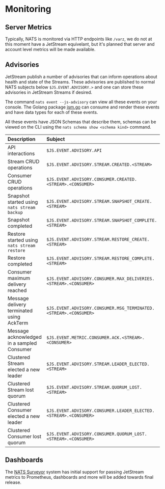 # Monitoring

## Server Metrics

Typically, NATS is monitored via HTTP endpoints like `/varz`, we do not at this moment have a JetStream equivelant, but it's planned that server and account level metrics will be made available.

## Advisories

JetStream publish a number of advisories that can inform operations about health and state of the Streams. These advisories are published to normal NATS subjects below `$JS.EVENT.ADVISORY.>` and one can store these advisories in JetStream Streams if desired.

The command `nats event --js-advisory` can view all these events on your console. The Golang package [jsm.go](https://github.com/nats-io/jsm.go) can consume and render these events and have data types for each of these events.

All these events have JSON Schemas that describe them, schemas can be viewed on the CLI using the `nats schema show <schema kind>` command.

| Description | Subject | Kind |
| :--- | :--- | :--- |
| API interactions | `$JS.EVENT.ADVISORY.API` | `io.nats.jetstream.advisory.v1.api_audit` |
| Stream CRUD operations | `$JS.EVENT.ADVISORY.STREAM.CREATED.<STREAM>` | `io.nats.jetstream.advisory.v1.stream_action` |
| Consumer CRUD operations | `$JS.EVENT.ADVISORY.CONSUMER.CREATED.<STREAM>.<CONSUMER>` | `io.nats.jetstream.advisory.v1.consumer_action` |
| Snapshot started using `nats stream backup` | `$JS.EVENT.ADVISORY.STREAM.SNAPSHOT_CREATE.<STREAM>` | `io.nats.jetstream.advisory.v1.snapshot_create` |
| Snapshot completed | `$JS.EVENT.ADVISORY.STREAM.SNAPSHOT_COMPLETE.<STREAM>` | `io.nats.jetstream.advisory.v1.snapshot_complete` |
| Restore started using `nats stream restore` | `$JS.EVENT.ADVISORY.STREAM.RESTORE_CREATE.<STREAM>` | `io.nats.jetstream.advisory.v1.restore_create` |
| Restore completed | `$JS.EVENT.ADVISORY.STREAM.RESTORE_COMPLETE.<STREAM>` | `io.nats.jetstream.advisory.v1.restore_complete` |
| Consumer maximum delivery reached | `$JS.EVENT.ADVISORY.CONSUMER.MAX_DELIVERIES.<STREAM>.<CONSUMER>` | `io.nats.jetstream.advisory.v1.max_deliver` |
| Message delivery terminated using AckTerm | `$JS.EVENT.ADVISORY.CONSUMER.MSG_TERMINATED.<STREAM>.<CONSUMER>` | `io.nats.jetstream.advisory.v1.terminated` |
| Message acknowledged in a sampled Consumer | `$JS.EVENT.METRIC.CONSUMER.ACK.<STREAM>.<CONSUMER>` | `io.nats.jetstream.metric.v1.consumer_ack` |
| Clustered Stream elected a new leader | `$JS.EVENT.ADVISORY.STREAM.LEADER_ELECTED.<STREAM>` | `io.nats.jetstream.advisory.v1.stream_leader_elected` |
| Clustered Stream lost quorum | `$JS.EVENT.ADVISORY.STREAM.QUORUM_LOST.<STREAM>` | `io.nats.jetstream.advisory.v1.stream_quorum_lost` |
| Clustered Consumer elected a new leader | `$JS.EVENT.ADVISORY.CONSUMER.LEADER_ELECTED.<STREAM>.<CONSUMER>` | `io.nats.jetstream.advisory.v1.consumer_leader_elected` |
| Clustered Consumer lost quorum | `$JS.EVENT.ADVISORY.CONSUMER.QUORUM_LOST.<STREAM>.<CONSUMER>` | `io.nats.jetstream.advisory.v1.consumer_quorum_lost` |

## Dashboards

The [NATS Surveyor](https://github.com/nats-io/nats-surveyor) system has initial support for passing JetStream metrics to Prometheus, dashboards and more will be added towards final release.

